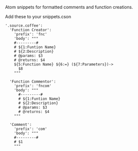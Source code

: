 Atom snippets for formatted comments and function creations.

Add these to your snippets.cson
```
'.source.coffee':
  'Function Creator':
    'prefix': 'fnc'
    'body': """
    #---------#
    # ${1:Funtion Name}
    # ${2:Description}
    # @params: $3
    # @returns: $4
    ${5:Function Name} ${6:=} (${7:Parameters})->
      $8
    """

  'Function Commentor':
    'prefix': 'fncom'
    'body': """
      #---------#
      # ${1:Funtion Name}
      # ${2:Description}
      # @params: $3
      # @returns: $4
    """

  'Comment':
    'prefix': 'com'
    'body': """
    #---------#
    # $1
    """
```
